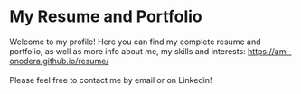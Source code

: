 # My Resume and Portfolio
Welcome to my profile! Here you can find my complete resume and portfolio, as well as more info about me, my skills and interests: https://ami-onodera.github.io/resume/ <br>
<br>
Please feel free to contact me by email or on Linkedin!
